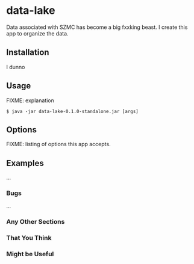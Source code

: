 # data-lake

Data associated with SZMC has become a big fxxking beast.
I create this app to organize the data.

## Installation

I dunno

## Usage

FIXME: explanation

    $ java -jar data-lake-0.1.0-standalone.jar [args]

## Options

FIXME: listing of options this app accepts.

## Examples

...

### Bugs

...

### Any Other Sections
### That You Think
### Might be Useful

